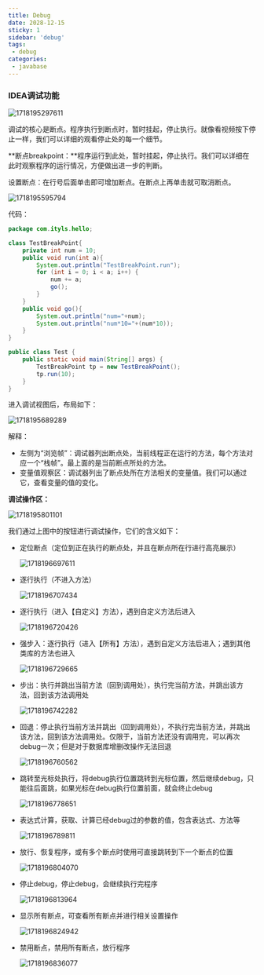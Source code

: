 ```yaml
---
title: Debug
date: 2028-12-15
sticky: 1
sidebar: 'debug'
tags:
 - debug
categories:
 - javabase
---
```



### IDEA调试功能

![1718195297611](./assets/1718195297611.png)

调试的核心是断点。程序执行到断点时，暂时挂起，停止执行。就像看视频按下停止一样，我们可以详细的观看停止处的每一个细节。



**断点breakpoint：**程序运行到此处，暂时挂起，停止执行。我们可以详细在此时观察程序的运行情况，方便做出进一步的判断。



设置断点：在行号后面单击即可增加断点。在断点上再单击就可取消断点。

![1718195595794](./assets/1718195595794.png)



代码：

```java
package com.ityls.hello;

class TestBreakPoint{
    private int num = 10;
    public void run(int a){
        System.out.println("TestBreakPoint.run");
        for (int i = 0; i < a; i++) {
            num += a;
            go();
        }
    }
    public void go(){
        System.out.println("num="+num);
        System.out.println("num*10="+(num*10));
    }
}

public class Test {
    public static void main(String[] args) {
        TestBreakPoint tp = new TestBreakPoint();
        tp.run(10);
    }
}
```



进入调试视图后，布局如下：

![1718195689289](./assets/1718195689289.png)



解释：

- 左侧为“浏览帧”：调试器列出断点处，当前线程正在运行的方法，每个方法对应一个“栈帧”。最上面的是当前断点所处的方法。
- 变量值观察区：调试器列出了断点处所在方法相关的变量值。我们可以通过它，查看变量的值的变化。



**调试操作区：**

![1718195801101](./assets/1718195801101.png)



我们通过上图中的按钮进行调试操作，它们的含义如下：

- 定位断点（定位到正在执行的断点处，并且在断点所在行进行高亮展示）

  ![1718196697611](./assets/1718196697611.png)

- 逐行执行（不进入方法）

  ![1718196707434](./assets/1718196707434.png)

- 逐行执行（进入【自定义】方法），遇到自定义方法后进入

  ![1718196720426](./assets/1718196720426.png)

- 强步入：逐行执行（进入【所有】方法），遇到自定义方法后进入；遇到其他类库的方法也进入

  ![1718196729665](./assets/1718196729665.png)

- 步出：执行并跳出当前方法（回到调用处），执行完当前方法，并跳出该方法，回到该方法调用处

  ![1718196742282](./assets/1718196742282.png)

- 回退：停止执行当前方法并跳出（回到调用处），不执行完当前方法，并跳出该方法，回到该方法调用处。仅限于，当前方法还没有调用完，可以再次debug一次；但是对于数据库增删改操作无法回退

  ![1718196760562](./assets/1718196760562.png)

- 跳转至光标处执行，将debug执行位置跳转到光标位置，然后继续debug，只能往后面跳，如果光标在debug执行位置前面，就会终止debug

  ![1718196778651](./assets/1718196778651.png)

- 表达式计算，获取、计算已经debug过的参数的值，包含表达式、方法等

  ![1718196789811](./assets/1718196789811.png)

- 放行、恢复程序，或有多个断点时使用可直接跳转到下一个断点的位置

  ![1718196804070](./assets/1718196804070.png)

- 停止debug，停止debug，会继续执行完程序

  ![1718196813964](./assets/1718196813964.png)

- 显示所有断点，可查看所有断点并进行相关设置操作

  ![1718196824942](./assets/1718196824942.png)

- 禁用断点，禁用所有断点，放行程序

  ![1718196836077](./assets/1718196836077.png)















